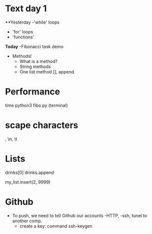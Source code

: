 # Text day 1

**Yesterday 
-'while' loops
- 'for' loops
- 'functions'

**Today**
-Fibonacci task demo
- Methods!
    - What is a method?
    - String methods
    - One list method [], append

# Performance
time python3 fibo.py (terminal)

# scape characters

\, \n, \t

# Lists

drinks[0]
drinks.append

my_list.insert(2, 9999) 

# Github

- To push, we need to tell Github our accounts
    -HTTP,
    -ssh, tunel to another comp. 
    - create a key: command ssh-keygen

